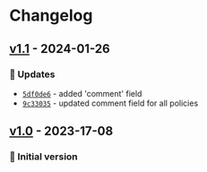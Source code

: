 # Changelog

## [v1.1] - 2024-01-26
### :wrench: Updates
- [`5df0de6`](https://github.com/epam/ecc-azure-rulepack/commit/5df0de6020fc4dfebead813d862c02cfa6d3bb2c) - added 'comment' field
- [`9c33035`](https://github.com/epam/ecc-azure-rulepack/commit/9c330352152322060163e00c52a07c3f696da834) - updated comment field for all policies


## [v1.0] - 2023-17-08
### :open_file_folder: Initial version


[v1.0]: https://github.com/epam/ecc-gcp-rulepack/compare/Init...v1.0

[v1.1]: https://github.com/epam/ecc-azure-rulepack/compare/v1.0...v1.1